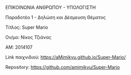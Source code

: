 ΕΠΙΚΟΙΝΩΝΙΑ ΑΝΘΡΩΠΟΥ - ΥΠΟΛΟΓΙΣΤΗ

Παραδοτέο 1 - Δηλώση και Δέσμευση Θέματος

Τίτλος: Super Mario

Ον/μο: Νίκος Τζιάνας

ΑΜ: 2014107

Link παιχνιδιού: https://aMimikyu.github.io/Super-Mario/

Repository:  https://github.com/amimikyu/Super-Mario
